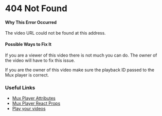 # 404 Not Found

#### Why This Error Occurred

The video URL could not be found at this address.

#### Possible Ways to Fix It

If you are a viewer of this video there is not much you can do. The owner of the
video will have to fix this issue.

If you are the owner of this video make sure the playback ID passed to the
Mux player is correct.

### Useful Links

- [Mux Player Attributes](https://github.com/muxinc/elements/tree/main/packages/mux-player#attributes)
- [Mux Player React Props](https://github.com/muxinc/elements/tree/main/packages/mux-player-react#props)
- [Play your videos](https://docs.mux.com/guides/video/play-your-videos)
